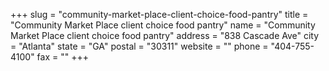 +++
slug = "community-market-place-client-choice-food-pantry"
title = "Community Market Place client choice food pantry"
name = "Community Market Place client choice food pantry"
address = "838 Cascade Ave"
city = "Atlanta"
state = "GA"
postal = "30311"
website = ""
phone = "404-755-4100"
fax = ""
+++
